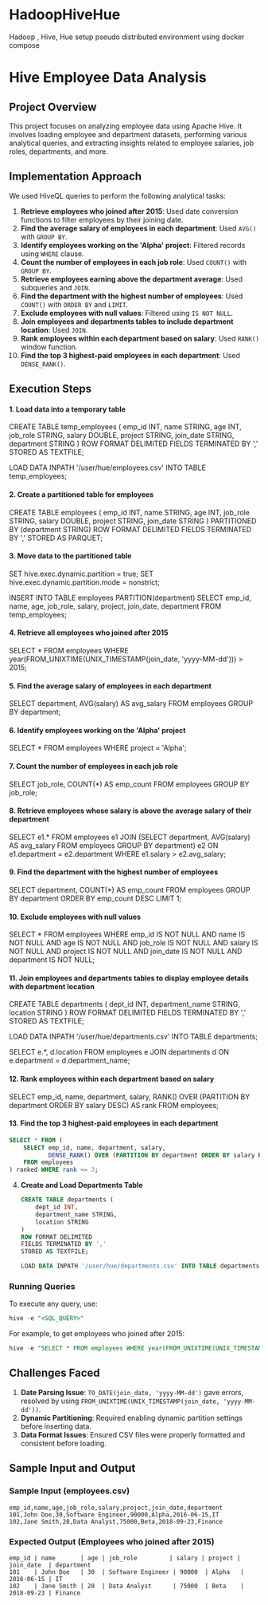 # HadoopHiveHue
Hadoop , Hive, Hue setup pseudo distributed  environment  using docker compose

# Hive Employee Data Analysis

## Project Overview
This project focuses on analyzing employee data using Apache Hive. It involves loading employee and department datasets, performing various analytical queries, and extracting insights related to employee salaries, job roles, departments, and more.

## Implementation Approach
We used HiveQL queries to perform the following analytical tasks:
1. **Retrieve employees who joined after 2015**: Used date conversion functions to filter employees by their joining date.
2. **Find the average salary of employees in each department**: Used `AVG()` with `GROUP BY`.
3. **Identify employees working on the 'Alpha' project**: Filtered records using `WHERE` clause.
4. **Count the number of employees in each job role**: Used `COUNT()` with `GROUP BY`.
5. **Retrieve employees earning above the department average**: Used subqueries and `JOIN`.
6. **Find the department with the highest number of employees**: Used `COUNT()` with `ORDER BY` and `LIMIT`.
7. **Exclude employees with null values**: Filtered using `IS NOT NULL`.
8. **Join employees and departments tables to include department location**: Used `JOIN`.
9. **Rank employees within each department based on salary**: Used `RANK()` window function.
10. **Find the top 3 highest-paid employees in each department**: Used `DENSE_RANK()`.

## Execution Steps

#### 1. Load data into a temporary table
CREATE TABLE temp_employees (
    emp_id INT,
    name STRING,
    age INT,
    job_role STRING,
    salary DOUBLE,
    project STRING,
    join_date STRING,
    department STRING
)
ROW FORMAT DELIMITED
FIELDS TERMINATED BY ','
STORED AS TEXTFILE;


LOAD DATA INPATH '/user/hue/employees.csv' INTO TABLE temp_employees;


#### 2. Create a partitioned table for employees
CREATE TABLE employees (
    emp_id INT,
    name STRING,
    age INT,
    job_role STRING,
    salary DOUBLE,
    project STRING,
    join_date STRING
)
PARTITIONED BY (department STRING)
ROW FORMAT DELIMITED
FIELDS TERMINATED BY ','
STORED AS PARQUET;


#### 3. Move data to the partitioned table
SET hive.exec.dynamic.partition = true;
SET hive.exec.dynamic.partition.mode = nonstrict;


INSERT INTO TABLE employees PARTITION(department)
SELECT emp_id, name, age, job_role, salary, project, join_date, department FROM temp_employees;


#### 4. Retrieve all employees who joined after 2015
SELECT * FROM employees 
WHERE year(FROM_UNIXTIME(UNIX_TIMESTAMP(join_date, 'yyyy-MM-dd'))) > 2015;


#### 5. Find the average salary of employees in each department
SELECT department, AVG(salary) AS avg_salary FROM employees GROUP BY department;


#### 6. Identify employees working on the 'Alpha' project
SELECT * FROM employees WHERE project = 'Alpha';


#### 7. Count the number of employees in each job role
SELECT job_role, COUNT(*) AS emp_count FROM employees GROUP BY job_role;


#### 8. Retrieve employees whose salary is above the average salary of their department
SELECT e1.* FROM employees e1
JOIN (SELECT department, AVG(salary) AS avg_salary FROM employees GROUP BY department) e2
ON e1.department = e2.department WHERE e1.salary > e2.avg_salary;


#### 9. Find the department with the highest number of employees
SELECT department, COUNT(*) AS emp_count FROM employees
GROUP BY department ORDER BY emp_count DESC LIMIT 1;


#### 10. Exclude employees with null values
SELECT * FROM employees WHERE emp_id IS NOT NULL AND name IS NOT NULL AND age IS NOT NULL 
AND job_role IS NOT NULL AND salary IS NOT NULL AND project IS NOT NULL AND join_date IS NOT NULL 
AND department IS NOT NULL;



#### 11. Join employees and departments tables to display employee details with department location
CREATE TABLE departments (
    dept_id INT,
    department_name STRING,
    location STRING
)
ROW FORMAT DELIMITED
FIELDS TERMINATED BY ','
STORED AS TEXTFILE;


LOAD DATA INPATH '/user/hue/departments.csv' INTO TABLE departments;


SELECT e.*, d.location FROM employees e
JOIN departments d ON e.department = d.department_name;


#### 12. Rank employees within each department based on salary
SELECT emp_id, name, department, salary,
       RANK() OVER (PARTITION BY department ORDER BY salary DESC) AS rank
FROM employees;


#### 13. Find the top 3 highest-paid employees in each department
```sql
SELECT * FROM (
    SELECT emp_id, name, department, salary,
           DENSE_RANK() OVER (PARTITION BY department ORDER BY salary DESC) AS rank
    FROM employees
) ranked WHERE rank <= 3;
```

4. **Create and Load Departments Table**
    ```sql
    CREATE TABLE departments (
        dept_id INT,
        department_name STRING,
        location STRING
    )
    ROW FORMAT DELIMITED
    FIELDS TERMINATED BY ','
    STORED AS TEXTFILE;

    LOAD DATA INPATH '/user/hue/departments.csv' INTO TABLE departments;
    ```

### Running Queries
To execute any query, use:
```sql
hive -e "<SQL_QUERY>"
```
For example, to get employees who joined after 2015:
```sql
hive -e "SELECT * FROM employees WHERE year(FROM_UNIXTIME(UNIX_TIMESTAMP(join_date, 'yyyy-MM-dd'))) > 2015;"
```

## Challenges Faced
1. **Date Parsing Issue**: `TO_DATE(join_date, 'yyyy-MM-dd')` gave errors, resolved by using `FROM_UNIXTIME(UNIX_TIMESTAMP(join_date, 'yyyy-MM-dd'))`.
2. **Dynamic Partitioning**: Required enabling dynamic partition settings before inserting data.
3. **Data Format Issues**: Ensured CSV files were properly formatted and consistent before loading.

## Sample Input and Output
### Sample Input (employees.csv)
```
emp_id,name,age,job_role,salary,project,join_date,department
101,John Doe,30,Software Engineer,90000,Alpha,2016-06-15,IT
102,Jane Smith,28,Data Analyst,75000,Beta,2018-09-23,Finance
```

### Expected Output (Employees who joined after 2015)
```
emp_id | name       | age | job_role         | salary | project | join_date  | department
101    | John Doe   | 30  | Software Engineer | 90000  | Alpha   | 2016-06-15 | IT
102    | Jane Smith | 28  | Data Analyst      | 75000  | Beta    | 2018-09-23 | Finance
```


